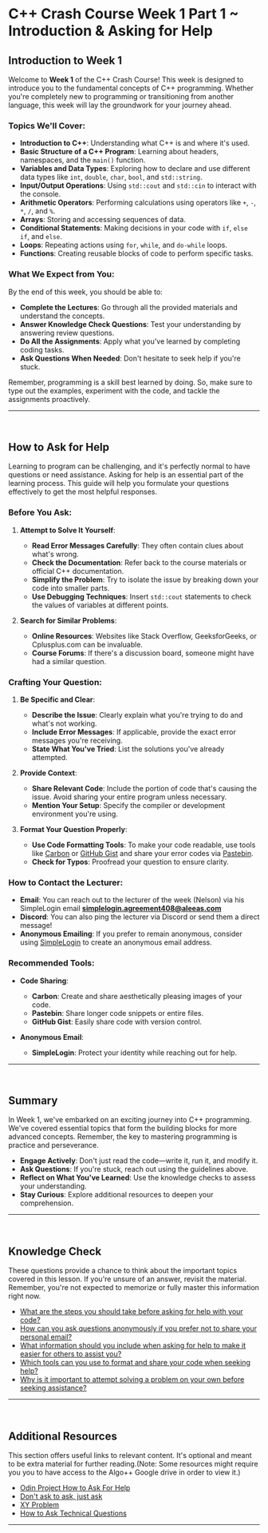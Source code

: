 # C++ Crash Course Week 1 Part 1 ~ Introduction & Asking for Help

## Introduction to Week 1

Welcome to **Week 1** of the C++ Crash Course! This week is designed to introduce you to the fundamental concepts of C++ programming. Whether you're completely new to programming or transitioning from another language, this week will lay the groundwork for your journey ahead.

### Topics We'll Cover:

- **Introduction to C++**: Understanding what C++ is and where it's used.
- **Basic Structure of a C++ Program**: Learning about headers, namespaces, and the `main()` function.
- **Variables and Data Types**: Exploring how to declare and use different data types like `int`, `double`, `char`, `bool`, and `std::string`.
- **Input/Output Operations**: Using `std::cout` and `std::cin` to interact with the console.
- **Arithmetic Operators**: Performing calculations using operators like `+`, `-`, `*`, `/`, and `%`.
- **Arrays**: Storing and accessing sequences of data.
- **Conditional Statements**: Making decisions in your code with `if`, `else if`, and `else`.
- **Loops**: Repeating actions using `for`, `while`, and `do-while` loops.
- **Functions**: Creating reusable blocks of code to perform specific tasks.

### What We Expect from You:

By the end of this week, you should be able to:

- **Complete the Lectures**: Go through all the provided materials and understand the concepts.
- **Answer Knowledge Check Questions**: Test your understanding by answering review questions.
- **Do All the Assignments**: Apply what you've learned by completing coding tasks.
- **Ask Questions When Needed**: Don't hesitate to seek help if you're stuck.

Remember, programming is a skill best learned by doing. So, make sure to type out the examples, experiment with the code, and tackle the assignments proactively.

---

<br>

## How to Ask for Help

Learning to program can be challenging, and it's perfectly normal to have questions or need assistance. Asking for help is an essential part of the learning process. This guide will help you formulate your questions effectively to get the most helpful responses.

### Before You Ask:

1. **Attempt to Solve It Yourself**:

   - **Read Error Messages Carefully**: They often contain clues about what's wrong.
   - **Check the Documentation**: Refer back to the course materials or official C++ documentation.
   - **Simplify the Problem**: Try to isolate the issue by breaking down your code into smaller parts.
   - **Use Debugging Techniques**: Insert `std::cout` statements to check the values of variables at different points.

2. **Search for Similar Problems**:

   - **Online Resources**: Websites like Stack Overflow, GeeksforGeeks, or Cplusplus.com can be invaluable.
   - **Course Forums**: If there's a discussion board, someone might have had a similar question.

### Crafting Your Question:

1. **Be Specific and Clear**:

   - **Describe the Issue**: Clearly explain what you're trying to do and what's not working.
   - **Include Error Messages**: If applicable, provide the exact error messages you're receiving.
   - **State What You've Tried**: List the solutions you've already attempted.

2. **Provide Context**:

   - **Share Relevant Code**: Include the portion of code that's causing the issue. Avoid sharing your entire program unless necessary.
   - **Mention Your Setup**: Specify the compiler or development environment you're using.

3. **Format Your Question Properly**:

   - **Use Code Formatting Tools**: To make your code readable, use tools like [Carbon](https://carbon.now.sh/) or [GitHub Gist](https://gist.github.com/) and share your error codes via [Pastebin](https://pastebin.com/).
   - **Check for Typos**: Proofread your question to ensure clarity.

### How to Contact the Lecturer:

- **Email**: You can reach out to the lecturer of the week (Nelson) via his SimpleLogin email **simplelogin.agreement408@aleeas.com**
- **Discord**: You can also ping the lecturer via Discord or send them a direct message!
- **Anonymous Emailing**: If you prefer to remain anonymous, consider using [SimpleLogin](https://simplelogin.io/) to create an anonymous email address.

### Recommended Tools:

- **Code Sharing**:

  - **Carbon**: Create and share aesthetically pleasing images of your code.
  - **Pastebin**: Share longer code snippets or entire files.
  - **GitHub Gist**: Easily share code with version control.

- **Anonymous Email**:

  - **SimpleLogin**: Protect your identity while reaching out for help.

---

<br>

## Summary

In Week 1, we've embarked on an exciting journey into C++ programming. We've covered essential topics that form the building blocks for more advanced concepts. Remember, the key to mastering programming is practice and perseverance.

- **Engage Actively**: Don't just read the code—write it, run it, and modify it.
- **Ask Questions**: If you're stuck, reach out using the guidelines above.
- **Reflect on What You've Learned**: Use the knowledge checks to assess your understanding.
- **Stay Curious**: Explore additional resources to deepen your comprehension.

---

<br>

## Knowledge Check
These questions provide a chance to think about the important topics covered in this lesson. If you're unsure of an answer, revisit the material. Remember, you're not expected to memorize or fully master this information right now.
- [What are the steps you should take before asking for help with your code?]()
- [How can you ask questions anonymously if you prefer not to share your personal email?]()
- [What information should you include when asking for help to make it easier for others to assist you?]()
- [Which tools can you use to format and share your code when seeking help?]()
- [Why is it important to attempt solving a problem on your own before seeking assistance?]()

---

<br>

## Additional Resources
This section offers useful links to relevant content. It's optional and meant to be extra material for further reading.(Note: Some resources might require you you to have access to the Algo++ Google drive in order to view it.)
- [Odin Project How to Ask For Help](https://www.theodinproject.com/lessons/foundations-asking-for-help)
- [Don't ask to ask, just ask](https://dontasktoask.com/)
- [XY Problem](https://xyproblem.info/)
- [How to Ask Technical Questions](https://www.theodinproject.com/guides/community/how_to_ask)

---
